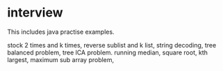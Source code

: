 # interview
This includes java practise examples.

stock 2 times and k times, reverse sublist and k list, string  decoding, tree balanced problem, tree lCA problem. 
running median, square root, kth largest, maximum sub array problem,
